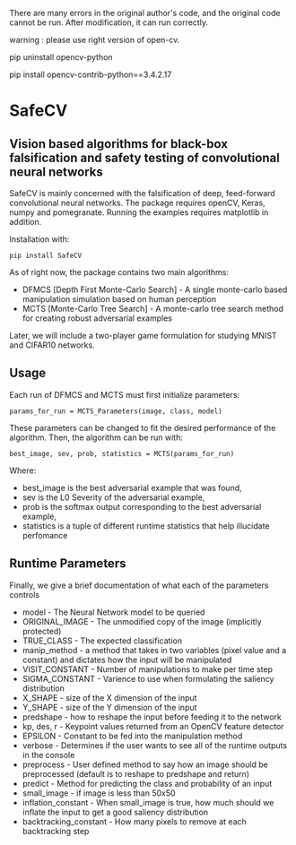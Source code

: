There are many errors in the original author's code, and the original code cannot be run. After modification, it can run correctly.

warning : please use right version of open-cv.

pip uninstall opencv-python

pip install opencv-contrib-python==3.4.2.17 

# SafeCV
## Vision based algorithms for black-box falsification and safety testing of convolutional neural networks

SafeCV is mainly concerned with the falsification of deep, feed-forward convolutional neural networks. The package requires openCV, Keras, numpy and pomegranate. Running the examples requires matplotlib in addition. 

Installation with:
``` 
pip install SafeCV
```

As of right now, the package contains two main algorithms:

* DFMCS [Depth First Monte-Carlo Search] - A single monte-carlo based manipulation simulation based on human perception
* MCTS [Monte-Carlo Tree Search] - A monte-carlo tree search method for creating robust adversarial examples

Later, we will include a two-player game formulation for studying MNIST and CIFAR10 networks.

## Usage

Each run of DFMCS and MCTS must first initialize parameters: 

```
params_for_run = MCTS_Parameters(image, class, model)
```

These parameters can be changed to fit the desired performance of the algorithm. Then, the algorithm can be run with:

```
best_image, sev, prob, statistics = MCTS(params_for_run)
```

Where:

* best_image is the best adversarial example that was found,
* sev is the L0 Severity of the adversarial example,
* prob is the softmax output corresponding to the best adversarial example,
* statistics is a tuple of different runtime statistics that help illucidate perfomance 

## Runtime Parameters

Finally, we give a brief documentation of what each of the parameters controls

* model - The Neural Network model to be queried 
* ORIGINAL_IMAGE - The unmodified copy of the image (implicitly protected)
* TRUE_CLASS - The expected classification
* manip_method - a method that takes in two variables (pixel value and a constant) and dictates how the input will be manipulated
* VISIT_CONSTANT - Number of manipulations to make per time step
* SIGMA_CONSTANT - Varience to use when formulating the saliency distribution
* X_SHAPE - size of the X dimension of the input
* Y_SHAPE - size of the Y dimension of the input
* predshape - how to reshape the input before feeding it to the network
* kp, des, r - Keypoint values returned from an OpenCV feature detector
* EPSILON - Constant to be fed into the manipulation method
* verbose - Determines if the user wants to see all of the runtime outputs in the console
* preprocess - User defined method to say how an image should be preprocessed (default is to reshape to predshape and return)
* predict - Method for predicting the class and probability of an input
* small_image - if image is less than 50x50
* inflation_constant - When small_image is true, how much should we inflate the input to get a good saliency distribution
* backtracking_constant  - How many pixels to remove at each backtracking step
